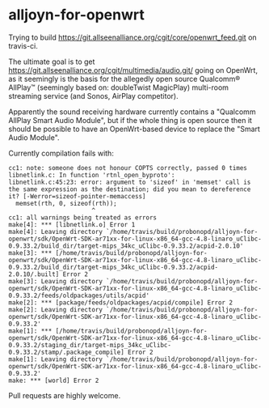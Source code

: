 alljoyn-for-openwrt
===================
Trying to build
https://git.allseenalliance.org/cgit/core/openwrt_feed.git on travis-ci.

The ultimate goal is to get https://git.allseenalliance.org/cgit/multimedia/audio.git/ going on OpenWrt, as it seemingly is the basis for the allegedly open source Qualcomm® AllPlay™ (seemingly based on: doubleTwist MagicPlay) multi-room streaming service (and Sonos, AirPlay competitor).

Apparently the sound receiving hardware currently contains a "Qualcomm AllPlay Smart Audio Module", but if the whole thing is open source then it should be possible to have an OpenWrt-based device to replace the "Smart Audio Module".

Currently compilation fails with:

```
cc1: note: someone does not honour COPTS correctly, passed 0 times
libnetlink.c: In function 'rtnl_open_byproto':
libnetlink.c:45:23: error: argument to 'sizeof' in 'memset' call is the same expression as the destination; did you mean to dereference it? [-Werror=sizeof-pointer-memaccess]
  memset(rth, 0, sizeof(rth));
                       ^
cc1: all warnings being treated as errors
make[4]: *** [libnetlink.o] Error 1
make[4]: Leaving directory `/home/travis/build/probonopd/alljoyn-for-openwrt/sdk/OpenWrt-SDK-ar71xx-for-linux-x86_64-gcc-4.8-linaro_uClibc-0.9.33.2/build_dir/target-mips_34kc_uClibc-0.9.33.2/acpid-2.0.10'
make[3]: *** [/home/travis/build/probonopd/alljoyn-for-openwrt/sdk/OpenWrt-SDK-ar71xx-for-linux-x86_64-gcc-4.8-linaro_uClibc-0.9.33.2/build_dir/target-mips_34kc_uClibc-0.9.33.2/acpid-2.0.10/.built] Error 2
make[3]: Leaving directory `/home/travis/build/probonopd/alljoyn-for-openwrt/sdk/OpenWrt-SDK-ar71xx-for-linux-x86_64-gcc-4.8-linaro_uClibc-0.9.33.2/feeds/oldpackages/utils/acpid'
make[2]: *** [package/feeds/oldpackages/acpid/compile] Error 2
make[2]: Leaving directory `/home/travis/build/probonopd/alljoyn-for-openwrt/sdk/OpenWrt-SDK-ar71xx-for-linux-x86_64-gcc-4.8-linaro_uClibc-0.9.33.2'
make[1]: *** [/home/travis/build/probonopd/alljoyn-for-openwrt/sdk/OpenWrt-SDK-ar71xx-for-linux-x86_64-gcc-4.8-linaro_uClibc-0.9.33.2/staging_dir/target-mips_34kc_uClibc-0.9.33.2/stamp/.package_compile] Error 2
make[1]: Leaving directory `/home/travis/build/probonopd/alljoyn-for-openwrt/sdk/OpenWrt-SDK-ar71xx-for-linux-x86_64-gcc-4.8-linaro_uClibc-0.9.33.2'
make: *** [world] Error 2
```

Pull requests are highly welcome.

